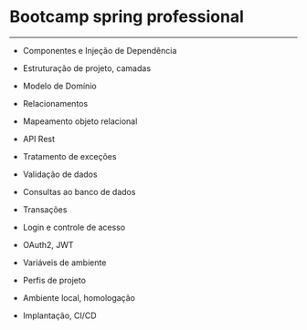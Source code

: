 # Bootcamp spring professional

---

- Componentes e Injeção de Dependência

- Estruturação de projeto, camadas

- Modelo de Domínio

- Relacionamentos

- Mapeamento objeto relacional

- API Rest

- Tratamento de exceções

- Validação de dados

- Consultas ao banco de dados

- Transações

- Login e controle de acesso

- OAuth2, JWT

- Variáveis de ambiente

- Perfis de projeto

- Ambiente local, homologação

- Implantação, CI/CD
